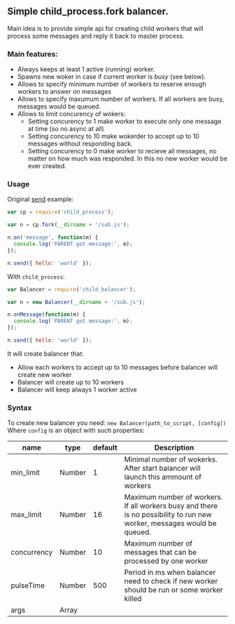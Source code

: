 ## Simple child_process.fork balancer.

Main idea is to provide simple api for creating child workers that will process some
messages and reply it back to master process.

### Main features:
* Always keeps at least 1 active (running) worker.
* Spawns new woker in case if current worker is *busy* (see below).
* Allows to specify minimum number of workers to reserve enough workers to answer on messages
* Allows to specify maxumum number of workers. If all workers are busy, messages would be queued.
* Allows to limit concurency of wokers: 
  * Setting concurency to 1 make worker to execute only one message at time (so no async at all)
  * Setting concurency to 10 make wokerder to accept up to 10 messages without responding back.
  * Setting concurency to 0 make worker to recieve all messages, no matter on how much was responded. In this
no new worker would be ever created.

### Usage
Original [send](http://nodejs.org/api/child_process.html#child_process_child_send_message_sendhandle) example:
```javascript
var cp = require('child_process');

var n = cp.fork(__dirname + '/sub.js');

n.on('message', function(m) {
  console.log('PARENT got message:', m);
});

n.send({ hello: 'world' });
```

With `child_process`:
```javascript
var Balancer = require('child_balancer');

var n = new Balancer(__dirname + '/sub.js');

n.onMessage(function(m) {
  console.log('PARENT got message:', m);
});

n.send({ hello: 'world' });
```

It will create balancer that:
* Allow each workers to accept up to 10 messages before balancer will create new worker
* Balancer will create up to 10 workers
* Balancer will keep always 1 worker active

### Syntax

To create new balancer you need: `new Balancer(path_to_script, [config])`
Where `config` is an object with such properties: 

name | type | default | Description
--- | --- | --- | --- |
min_limit | Number | 1 | Minimal number of wokerks. After start balancer will launch this ammount of workers
max_limit | Number | 16 | Maximum number of workers. If all workers busy and there is no possibility to run new worker, messages would be queued.
concurrency | Number | 10 | Maximum number of messages that can be processed by one worker
pulseTime | Number | 500 | Period in ms when balancer need to check if new worker should be run or some worker killed
args | Array<Script> | [] | Arguments that should be passed to worker

#### balancer.send(message)

Balancer will try to find free worker to send message. IF all workers are busy, then message would be queued. Next
"tick" balancer will try to create new worker and send message to it.

#### balancer.onMessage(handler)

Attach handler that would be called when worker send message back.

#### balancer.disconnect()

To stop balancer and disconnect all workers.

## To do:

* Tests
